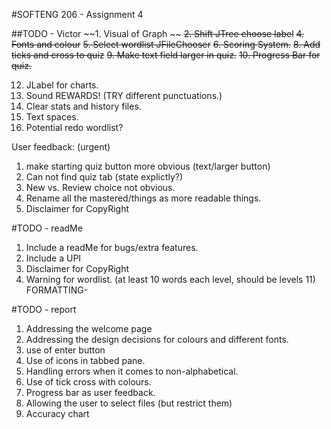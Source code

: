 #SOFTENG 206 - Assignment 4

##TODO - Victor
~~1. Visual of Graph ~~
~~2. Shift JTree choose label~~
~~4. Fonts and colour~~
~~5. Select wordlist JFileChooser~~
~~6. Scoring System.~~
~~8. Add ticks and cross to quiz~~
~~9. Make text field larger in quiz.~~
~~10. Progress Bar for quiz.~~

12. JLabel for charts.
3. Sound REWARDS! (TRY different punctuations.)
7. Clear stats and history files.
11. Text spaces.
13. Potential redo wordlist?


User feedback: (urgent)
1. make starting quiz button more obvious (text/larger button)
2. Can not find quiz tab (state explictly?)
3. New vs. Review choice not obvious.
4. Rename all the mastered/things as more readable things.
5. Disclaimer for CopyRight


#TODO - readMe
1. Include a readMe for bugs/extra features.
2. Include a UPI
3. Disclaimer for CopyRight
4. Warning for wordlist. (at least 10 words each level, should be levels 11) FORMATTING-


#TODO - report
1. Addressing the welcome page
2. Addressing the design decisions for colours and different fonts.
3. use of enter button
4. Use of icons in tabbed pane. 
5. Handling errors when it comes to non-alphabetical.
6. Use of tick cross with colours.
7. Progress bar as user feedback.
8. Allowing the user to select files (but restrict them)
9. Accuracy chart
